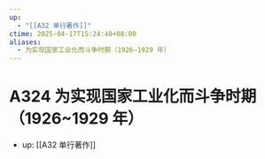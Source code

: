 ```yaml
---
up:
  - "[[A32 单行著作]]"
ctime: 2025-04-17T15:24:48+08:00
aliases:
  - 为实现国家工业化而斗争时期（1926~1929 年）
---
```


# A324 为实现国家工业化而斗争时期（1926~1929 年）

- up: [[A32 单行著作]]
